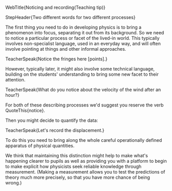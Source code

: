 WebTitle{Noticing and recording(Teaching tip)}

StepHeader{Two different words for two different processes}

The first thing you need to do in developing physics is to bring a phenomenon into focus, separating it out from its background. So we need to notice a particular process or facet of the lived-in world. This typically involves non-specialist language, used in an everyday way, and will often involve pointing at things and other informal approaches.

TeacherSpeak{Notice the fringes here [points].}

However, typically later, it might also involve some technical language, building on the students' understanding to bring some new facet to their attention.

TeacherSpeak{What do you notice about the velocity of the wind after an hour?}

For both of these describing processes we'd suggest you reserve the verb QuoteThis{notice}.

Then you might decide to quantify the data:

TeacherSpeak{Let's record the displacement.}

To do this you need to bring along the whole careful operationally defined apparatus of physical quantities.

We think that maintaining this distinction might help to make what's happening clearer to pupils as well as providing you with a platform to begin to make explicit how physicists seek reliable knowledge through measurement. (Making a measurement allows you to test the predictions of theory much more precisely, so that you have more chance of being wrong.)


